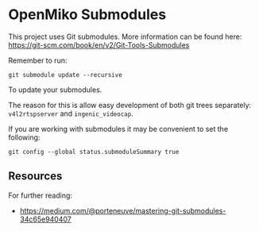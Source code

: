 # OpenMiko Submodules

This project uses Git submodules. More information can be found here:
https://git-scm.com/book/en/v2/Git-Tools-Submodules

Remember to run:

`git submodule update --recursive`

To update your submodules.

The reason for this is allow easy development of both git trees separately:
`v4l2rtspserver` and `ingenic_videocap`.

If you are working with submodules it may be convenient to set the following:

`git config --global status.submoduleSummary true`


## Resources
For further reading:

- https://medium.com/@porteneuve/mastering-git-submodules-34c65e940407



